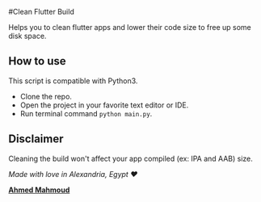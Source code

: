 #Clean Flutter Build

Helps you to clean flutter apps and lower their code size to free up some disk space.

## How to use
This script is compatible with Python3.
- Clone the repo.
- Open the project in your favorite text editor or IDE.
- Run terminal command `python main.py`.

## Disclaimer
Cleaning the build won't affect your app compiled (ex: IPA and AAB) size.


*Made with love in Alexandria, Egypt ♥️*

**[Ahmed Mahmoud](https://github.com/AhmedAbouelkher)**